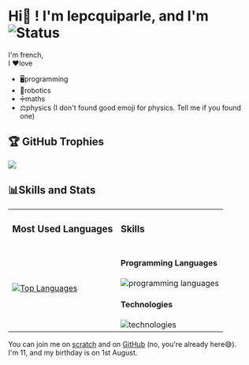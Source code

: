 # Hi👋 ! I'm lepcquiparle, and I'm ![Status](https://img.shields.io/badge/Status-Online-brightgreen)  

I'm french,  
I ❤love  
+ 🖥programming  
+ 🤖robotics  
+ ➗maths  
+ ⚖️physics (I don't found good emoji for physics. Tell me if you found one)

## 🏆 GitHub Trophies
![](https://github-profile-trophy.vercel.app/?username=LeNetQuiParle&theme=radical&no-frame=false&no-bg=true&margin-w=4)

## 📊Skills and Stats  

<table>
  <tr>
    <td><h3>Most Used Languages</h3></td>
    <td><h3>Skills</h3></td>
  </tr>
  <tr>
    <td>
      <a href="https://github.com/lenetquiparle/github-readme-stats">
        <img src="https://github-readme-stats.vercel.app/api/top-langs/?username=lenetquiparle" alt="Top Languages">
      </a>
    </td>
    <td>
      <h4>Programming Languages</h4>
      <img src="https://skillicons.dev/icons?i=html,css,js,md,py" alt="programming languages">
      <h4>Technologies</h4>
      <img src="https://skillicons.dev/icons?i=bootstrap,codepen,github,vscode,windows" alt="technologies">
    </td>
  </tr>
</table>

You can join me on [scratch](https://scratch.mit.edu/users/le_pc_qui_parle/) and on [GitHub](https://github.com/LeNetQuiParle) (no, you're already here😅).  
I'm 11, and my birthday is on 1st August.
